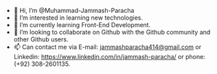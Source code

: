 - 👋 Hi, I’m @Muhammad-Jammash-Paracha
- 👀 I’m interested in learning new technologies.
- 🌱 I’m currently learning Front-End Development.
- 💞️ I’m looking to collaborate on Github with the Github community and other Github users.
- 📫 Can contact me via E-mail: jammashparacha414@gmail.com or Linkedin: https://www.linkedin.com/in/jammash-paracha/ or phone: (+92) 308-2601135.

<!---
Muhammad-Jammash/Muhammad-Jammash is a ✨ special ✨ repository because its `README.md` (this file) appears on your GitHub profile.
You can click the Preview link to take a look at your changes.
--->
